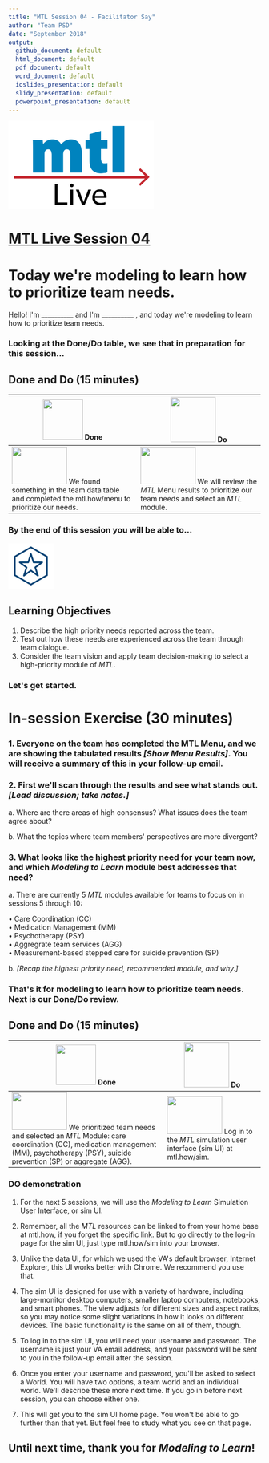 ```yaml
---
title: "MTL Session 04 - Facilitator Say"
author: "Team PSD"
date: "September 2018"
output: 
  github_document: default
  html_document: default
  pdf_document: default
  word_document: default
  ioslides_presentation: default
  slidy_presentation: default
  powerpoint_presentation: default
---
```


<img src = "https://github.com/lzim/teampsd/blob/master/resources/logos/mtl_live_sq_sm.png"
     height = "175" width = "290">  

# [MTL Live Session 04](https://github.com/lzim/teampsd/blob/master/mtl_facilitate_workgroup/mtl_live_guide/mtl_live_session04_see.Rmd "MTL Live Session 04")

# Today we're modeling to learn how to prioritize team needs.

Hello! I'm __________ and I'm __________ , and today we're modeling to learn how to prioritize team needs.  

### Looking at the Done/Do table, we see that in preparation for this session...

## Done and Do (15 minutes)
<!-- Do/Done Tables -->
| <img src = "https://raw.githubusercontent.com/lzim/teampsd/hexagon_icons/np_hexagon-check-mark_309690_003F72.png" height = "80" width = "80"> **Done** | <img src = "https://raw.githubusercontent.com/lzim/teampsd/hexagon_icons/np_synchronize_778914_003F72.png" height = "90" width = "90"> **Do** |
| --- | --- | 
|[<img src = "https://raw.githubusercontent.com/lzim/teampsd/master/resources/logos/mtl_how_menu.png" height = "75" width = "110">](http://mtl.how/menu) We found something in the team data table and completed the mtl.how/menu to prioritize our needs.| [<img src = "https://raw.githubusercontent.com/lzim/teampsd/master/resources/logos/mtl_how_menu.png" height = "75" width = "110">](http://mtl.how/menu) We will review the _MTL_ Menu results to prioritize our team needs and select an _MTL_ module. | 


### By the end of this session you will be able to...

<!-- Learning Objectives Icon --> 
<img src = "https://github.com/lzim/teampsd/blob/master/resources/icons/we_decided_learning_objectives.png" height = "90" width = "90" style ="display: inline-block"/> 

## Learning Objectives

1. Describe the high priority needs reported across the team.
2. Test out how these needs are experienced across the team through team dialogue.
3. Consider the team vision and apply team decision-making to select a high-priority module of *MTL*.

### Let's get started.

# In-session Exercise (30 minutes)

### 1. Everyone on the team has completed the MTL Menu, and we are showing the tabulated results *[Show Menu Results]*. You will receive a summary of this in your follow-up email. 

### 2. First we'll scan through the results and see what stands out. *[Lead discussion; take notes.]*  

a. Where are there areas of high consensus? What issues does the team agree about?
  
b. What the topics where team members' perspectives are more divergent?  

### 3. What looks like the highest priority need for your team now, and which _Modeling to Learn_ module best addresses that need?

a. There are currently 5 _MTL_ modules available for teams to focus on in sessions 5 through 10:

  •	Care Coordination (CC)  
  •	Medication Management (MM)  
  •	Psychotherapy (PSY)  
  •	Aggregrate team services (AGG)  
  •	Measurement-based stepped care for suicide prevention (SP)

b. *[Recap the highest priority need, recommended module, and why.]*

### That's it for modeling to learn how to prioritize team needs. Next is our Done/Do review.

## Done and Do (15 minutes)
<!-- Do/Done Tables -->
| <img src = "https://raw.githubusercontent.com/lzim/teampsd/hexagon_icons/np_hexagon-check-mark_309690_003F72.png" height = "80" width = "80"> **Done** | <img src = "https://raw.githubusercontent.com/lzim/teampsd/hexagon_icons/np_synchronize_778914_003F72.png" height = "90" width = "90"> **Do** |
| --- | --- | 
| [<img src = "https://raw.githubusercontent.com/lzim/teampsd/master/resources/logos/mtl_how_menu.png" height = "75" width = "110">](http://mtl.how/menu) We prioritized team needs and selected an _MTL_ Module: care coordination (CC), medication management (MM), psychotherapy (PSY), suicide prevention (SP) or aggregate (AGG). | [<img src = "https://raw.githubusercontent.com/lzim/teampsd/master/resources/logos/mtl_how_data_sm.png" height = "75" width = "110">](http://mtl.how/data) Log in to the _MTL_ simulation user interface (sim UI) at mtl.how/sim. | 

### DO demonstration

1. For the next 5 sessions, we will use the _Modeling to Learn_ Simulation User Interface, or sim UI.

2. Remember, all the _MTL_ resources can be linked to from your home base at mtl.how, if you forget the specific link. But to go directly to the log-in page for the sim UI, just type mtl.how/sim into your browser.

3. Unlike the data UI, for which we used the VA's default browser, Internet Explorer, this UI works better with Chrome. We recommend you use that.

4. The sim UI is designed for use with a variety of hardware, including large-monitor desktop computers, smaller laptop computers, notebooks, and smart phones. The view adjusts for different sizes and aspect ratios, so you may notice some slight variations in how it looks on different devices. The basic functionality is the same on all of them, though.

5. To log in to the sim UI, you will need your username and password. The username is just your VA email address, and your password will be sent to you in the follow-up email after the session.

6. Once you enter your username and password, you'll be asked to select a World. You will have two options, a team world and an individual world. We'll describe these more next time. If you go in before next session, you can choose either one.

7. This will get you to the sim UI home page. You won't be able to go further than that yet. But feel free to study what you see on that page.


## Until next time, thank you for *Modeling to Learn*!
